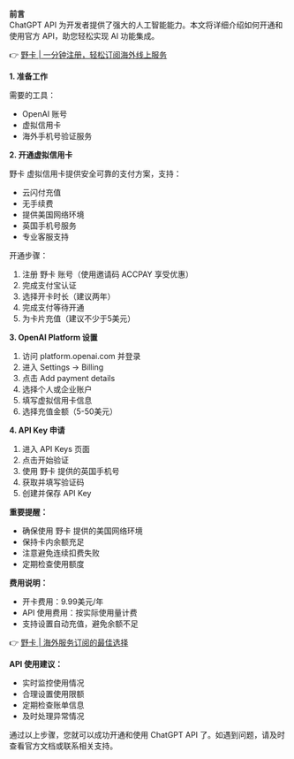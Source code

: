 **前言**  
ChatGPT API 为开发者提供了强大的人工智能能力。本文将详细介绍如何开通和使用官方 API，助您轻松实现 AI 功能集成。

👉 [野卡 | 一分钟注册，轻松订阅海外线上服务](https://bit.ly/bewildcard)

**1. 准备工作**

需要的工具：
- OpenAI 账号
- 虚拟信用卡
- 海外手机号验证服务

**2. 开通虚拟信用卡**

野卡 虚拟信用卡提供安全可靠的支付方案，支持：
- 云闪付充值
- 无手续费
- 提供美国网络环境
- 英国手机号服务
- 专业客服支持

开通步骤：
1. 注册 野卡 账号（使用邀请码 ACCPAY 享受优惠）
2. 完成支付宝认证
3. 选择开卡时长（建议两年）
4. 完成支付等待开通
5. 为卡片充值（建议不少于5美元）

**3. OpenAI Platform 设置**

1. 访问 platform.openai.com 并登录
2. 进入 Settings -> Billing
3. 点击 Add payment details
4. 选择个人或企业账户
5. 填写虚拟信用卡信息
6. 选择充值金额（5-50美元）

**4. API Key 申请**

1. 进入 API Keys 页面
2. 点击开始验证
3. 使用 野卡 提供的英国手机号
4. 获取并填写验证码
5. 创建并保存 API Key

**重要提醒：**
- 确保使用 野卡 提供的美国网络环境
- 保持卡内余额充足
- 注意避免连续扣费失败
- 定期检查使用额度

**费用说明：**
- 开卡费用：9.99美元/年
- API 使用费用：按实际使用量计费
- 支持设置自动充值，避免余额不足

👉 [野卡 | 海外服务订阅的最佳选择](https://bit.ly/bewildcard)

**API 使用建议：**
- 实时监控使用情况
- 合理设置使用限额
- 定期检查账单信息
- 及时处理异常情况

通过以上步骤，您就可以成功开通和使用 ChatGPT API 了。如遇到问题，请及时查看官方文档或联系相关支持。